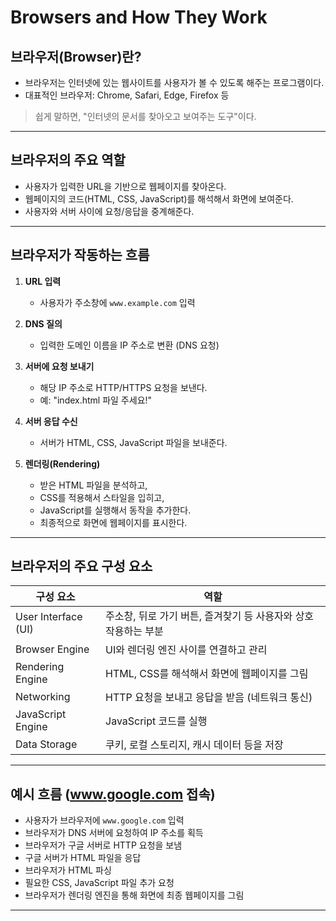 # Browsers and How They Work

## 브라우저(Browser)란?

- 브라우저는 인터넷에 있는 웹사이트를 사용자가 볼 수 있도록 해주는 프로그램이다.
- 대표적인 브라우저: Chrome, Safari, Edge, Firefox 등

> 쉽게 말하면, "인터넷의 문서를 찾아오고 보여주는 도구"이다.

---

## 브라우저의 주요 역할

- 사용자가 입력한 URL을 기반으로 웹페이지를 찾아온다.
- 웹페이지의 코드(HTML, CSS, JavaScript)를 해석해서 화면에 보여준다.
- 사용자와 서버 사이에 요청/응답을 중계해준다.

---

## 브라우저가 작동하는 흐름

1. **URL 입력**
   - 사용자가 주소창에 `www.example.com` 입력

2. **DNS 질의**
   - 입력한 도메인 이름을 IP 주소로 변환 (DNS 요청)

3. **서버에 요청 보내기**
   - 해당 IP 주소로 HTTP/HTTPS 요청을 보낸다.
   - 예: "index.html 파일 주세요!"

4. **서버 응답 수신**
   - 서버가 HTML, CSS, JavaScript 파일을 보내준다.

5. **렌더링(Rendering)**
   - 받은 HTML 파일을 분석하고,
   - CSS를 적용해서 스타일을 입히고,
   - JavaScript를 실행해서 동작을 추가한다.
   - 최종적으로 화면에 웹페이지를 표시한다.

---

## 브라우저의 주요 구성 요소

| 구성 요소 | 역할 |
| --- | --- |
| User Interface (UI) | 주소창, 뒤로 가기 버튼, 즐겨찾기 등 사용자와 상호작용하는 부분 |
| Browser Engine | UI와 렌더링 엔진 사이를 연결하고 관리 |
| Rendering Engine | HTML, CSS를 해석해서 화면에 웹페이지를 그림 |
| Networking | HTTP 요청을 보내고 응답을 받음 (네트워크 통신) |
| JavaScript Engine | JavaScript 코드를 실행 |
| Data Storage | 쿠키, 로컬 스토리지, 캐시 데이터 등을 저장 |

---

## 예시 흐름 (www.google.com 접속)

- 사용자가 브라우저에 `www.google.com` 입력
- 브라우저가 DNS 서버에 요청하여 IP 주소를 획득
- 브라우저가 구글 서버로 HTTP 요청을 보냄
- 구글 서버가 HTML 파일을 응답
- 브라우저가 HTML 파싱
- 필요한 CSS, JavaScript 파일 추가 요청
- 브라우저가 렌더링 엔진을 통해 화면에 최종 웹페이지를 그림

---
